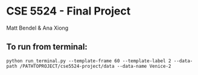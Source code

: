 # CSE 5524 - Final Project
Matt Bendel & Ana Xiong

## To run from terminal:
```
python run_terminal.py --template-frame 60 --template-label 2 --data-path /PATHTOPROJECT/cse5524-project/data --data-name Venice-2
```